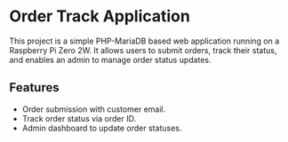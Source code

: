 # Order Track Application

This project is a simple PHP-MariaDB based web application running on a Raspberry Pi Zero 2W.
It allows users to submit orders, track their status, and enables an admin to manage order status updates.

## Features
- Order submission with customer email.
- Track order status via order ID.
- Admin dashboard to update order statuses.
